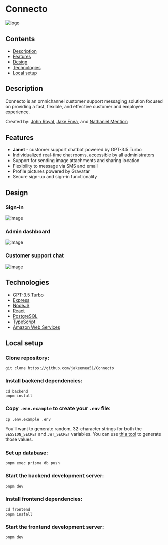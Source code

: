 # Connecto

![logo](https://user-images.githubusercontent.com/91490989/228013493-3f139c52-031f-4c7f-bd29-d4ec3a055d78.png)

## Contents

- [Description](#description)
- [Features](#features)
- [Design](#design)
- [Technologies](#technologies)
- [Local setup](#local-setup)

## Description

Connecto is an omnichannel customer support messaging solution focused on providing a fast, flexible, and effective customer and employee experience.

Created by: [John Royal](https://github.com/john-royal), [Jake Enea](https://github.com/jakeenea51), and [Nathaniel Mention](https://github.com/NathanielMention)


## Features
- __Janet__ - customer support chatbot powered by GPT-3.5 Turbo
- Individualized real-time chat rooms, accessible by all administrators
- Support for sending image attachments and sharing location
- Flexibility to message via SMS and email
- Profile pictures powered by Gravatar
- Secure sign-up and sign-in functionality


## Design

### Sign-in
![image](https://user-images.githubusercontent.com/91490989/228003337-1ab7d538-721e-4d66-b2db-46b8c7b13ec9.png)

### Admin dashboard
![image](https://user-images.githubusercontent.com/91490989/228003807-5c1cb547-08cc-4321-b2ee-91a039be1ac7.png)

### Customer support chat
![image](https://user-images.githubusercontent.com/91490989/228004803-d4af874f-2a2e-467c-9df1-bc87b6775f29.png)


## Technologies

- [GPT-3.5 Turbo](https://platform.openai.com/docs/guides/chat)
- [Express](https://expressjs.com/)
- [NodeJS](https://nodejs.org/en/)
- [React](https://reactjs.org/)
- [PostgreSQL](https://www.postgresql.org/)
- [TypeScript](https://www.typescriptlang.org/)
- [Amazon Web Services](https://docs.aws.amazon.com/iam/index.html?nc2=h_ql_doc_iam)

## Local setup

### Clone repository:

```
git clone https://github.com/jakeenea51/Connecto
```

### Install backend dependencies:

```
cd backend
pnpm install
```

### Copy `.env.example` to create your `.env` file:

```
cp .env.example .env
```

You’ll want to generate random, 32-character strings for both the `SESSION_SECRET` and `JWT_SECRET` variables. You can use [this tool](https://1password.com/password-generator/) to generate those values.

### Set up database:

```
pnpm exec prisma db push
```

### Start the backend development server:

```
pnpm dev
```

### Install frontend dependencies:

```
cd frontend
pnpm install
```

### Start the frontend development server:

```
pnpm dev
```
